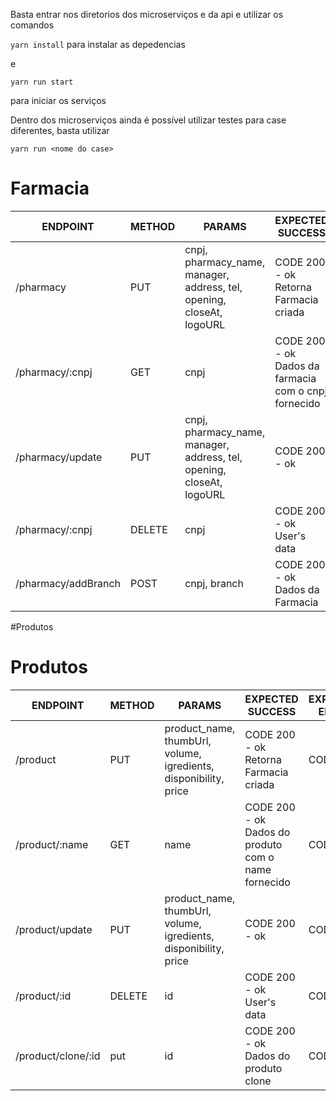 Basta entrar nos diretorios dos microserviços e da api e utilizar os comandos

`yarn install`
para instalar as depedencias

e

`yarn run start`

para iniciar os serviços

Dentro dos microserviços ainda é possível utilizar testes para case diferentes, basta utilizar 

`yarn run <nome do case>`



# Farmacia

ENDPOINT | METHOD | PARAMS | EXPECTED SUCCESS | EXPECTED ERROR
---------|--------|--------|------------------|---------------|
/pharmacy | PUT | cnpj, pharmacy_name, manager, address, tel, opening, closeAt, logoURL | CODE 200 - ok Retorna Farmacia criada | CODE 500
/pharmacy/:cnpj| GET | cnpj | CODE 200 - ok Dados da farmacia com o cnpj fornecido | CODE 500
/pharmacy/update | PUT | cnpj, pharmacy_name, manager, address, tel, opening, closeAt, logoURL | CODE 200 - ok | CODE 500
/pharmacy/:cnpj | DELETE | cnpj | CODE 200 - ok User's data | CODE 500
/pharmacy/addBranch | POST | cnpj, branch | CODE 200 - ok Dados da Farmacia| CODE 500

#Produtos

# Produtos

ENDPOINT | METHOD | PARAMS | EXPECTED SUCCESS | EXPECTED ERROR
---------|--------|--------|------------------|---------------|
/product | PUT | product_name, thumbUrl, volume, igredients, disponibility, price | CODE 200 - ok Retorna Farmacia criada | CODE 500
/product/:name| GET | name | CODE 200 - ok Dados do produto com o name fornecido | CODE 500
/product/update | PUT | product_name, thumbUrl, volume, igredients, disponibility, price | CODE 200 - ok | CODE 500
/product/:id | DELETE | id | CODE 200 - ok User's data | CODE 500
/product/clone/:id | put | id | CODE 200 - ok Dados do produto clone| CODE 500